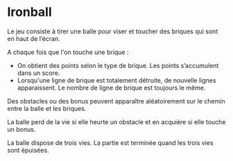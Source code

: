 # Ironball
Le jeu consiste à tirer une balle pour viser et toucher des briques qui sont en haut de l’écran. 

A chaque fois que l'on touche une brique :

- On obtient des points selon le type de brique. Les points s’accumulent dans un score.
- Lorsqu'une ligne de brique est totalement détruite, de nouvelle lignes apparaissent. Le nombre de ligne de brique est toujours le même.

Des obstacles ou des bonus peuvent apparaître aléatoirement sur le chemin entre la balle et les briques.

La balle perd de la vie si elle heurte un obstacle et en acquière si elle touche un bonus.

La balle dispose de trois vies. La partie est terminée quand les trois vies sont épuisées.
